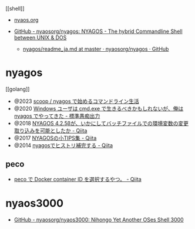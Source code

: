 [[shell]]

- [nyaos.org](https://nyaos.org/)

- [GitHub - nyaosorg/nyagos: NYAGOS - The hybrid Commandline Shell between UNIX & DOS](https://github.com/nyaosorg/nyagos)
	- [nyagos/readme_ja.md at master · nyaosorg/nyagos · GitHub](https://github.com/nyaosorg/nyagos/blob/master/readme_ja.md)

# nyagos
[[golang]]

- @2023 [scoop / nyagos で始めるコマンドライン生活](https://zenn.dev/zetamatta/books/5ac80a9ddb35fef9a146)
- @2020 [Windows ユーザは cmd.exe で生きるべきかもしれないが、俺は nyagos でやってきた - 標準愚痴出力](https://zetamatta.hatenablog.com/entry/2020/07/21/003444)
- @2018 [NYAGOS 4.2.5βが、いかにしてバッチファイルでの環境変数の変更取り込みを可能としたか - Qiita](https://qiita.com/zetamatta/items/efff93d92ac2150192fb)
- @2017 [NYAGOSの小TIPS集 - Qiita](https://qiita.com/zetamatta/items/699f772691f19dab03b0)
- @2014 [nyagosでヒストリ補完する - Qiita](https://qiita.com/nocd5/items/7cfc2441868442838148)

## peco
- [peco で Docker container ID を選択するやつ。 - Qiita](https://qiita.com/ujiro99@github/items/0f42088559e1085e5c28)


# nyaos3000
- [GitHub - nyaosorg/nyaos3000: Nihongo Yet Another OSes Shell 3000](https://github.com/nyaosorg/nyaos3000)
